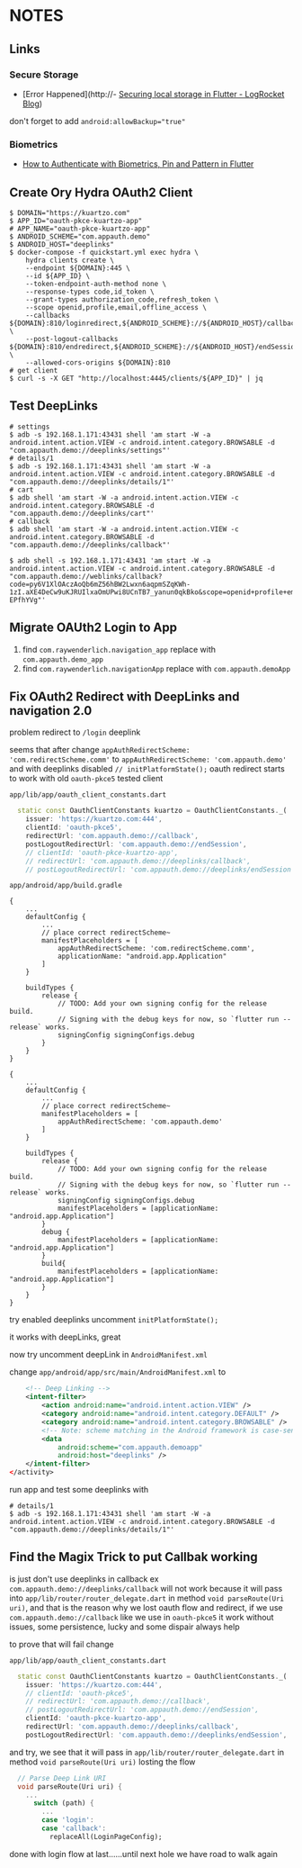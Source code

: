 # NOTES

## Links

### Secure Storage

- [Error Happened](http://- [Securing local storage in Flutter - LogRocket Blog](https://blog.logrocket.com/securing-local-storage-flutter/))

don't forget to add `android:allowBackup="true"`
### Biometrics

- [How to Authenticate with Biometrics, Pin and Pattern in Flutter](https://www.fluttercampus.com/guide/122/how-to-authenticate-with-biometrics-pi-and-pattern-in-flutter-app/)

<uses-permission android:name="android.permission.USE_FINGERPRINT"/>

## Create Ory Hydra OAuth2 Client

```shell
$ DOMAIN="https://kuartzo.com"
$ APP_ID="oauth-pkce-kuartzo-app"
# APP_NAME="oauth-pkce-kuartzo-app"
$ ANDROID_SCHEME="com.appauth.demo"
$ ANDROID_HOST="deeplinks"
$ docker-compose -f quickstart.yml exec hydra \
    hydra clients create \
    --endpoint ${DOMAIN}:445 \
    --id ${APP_ID} \
    --token-endpoint-auth-method none \
    --response-types code,id_token \
    --grant-types authorization_code,refresh_token \
    --scope openid,profile,email,offline_access \
    --callbacks ${DOMAIN}:810/loginredirect,${ANDROID_SCHEME}://${ANDROID_HOST}/callback,${ANDROID_SCHEME}://${ANDROID_HOST}/endSession \
    --post-logout-callbacks ${DOMAIN}:810/endredirect,${ANDROID_SCHEME}://${ANDROID_HOST}/endSession \
    --allowed-cors-origins ${DOMAIN}:810
# get client
$ curl -s -X GET "http://localhost:4445/clients/${APP_ID}" | jq
```
    
## Test DeepLinks

```shell
# settings
$ adb -s 192.168.1.171:43431 shell 'am start -W -a android.intent.action.VIEW -c android.intent.category.BROWSABLE -d "com.appauth.demo://deeplinks/settings"'
# details/1
$ adb -s 192.168.1.171:43431 shell 'am start -W -a android.intent.action.VIEW -c android.intent.category.BROWSABLE -d "com.appauth.demo://deeplinks/details/1"'
# cart
$ adb shell 'am start -W -a android.intent.action.VIEW -c android.intent.category.BROWSABLE -d "com.appauth.demo://deeplinks/cart"'
# callback
$ adb shell 'am start -W -a android.intent.action.VIEW -c android.intent.category.BROWSABLE -d "com.appauth.demo://deeplinks/callback"'

$ adb shell -s 192.168.1.171:43431 'am start -W -a android.intent.action.VIEW -c android.intent.category.BROWSABLE -d "com.appauth.demo://weblinks/callback?code=py6V1XlOAczAoQb6mZ56hBW2Lwxn6aqpmSZqKWh-1zI.aXE4DeCw9uKJRUIlxaOmUPwi8UCnTB7_yanun0qkBko&scope=openid+profile+email+offline_access&state=2FHW7odtTEcGC_-EPfhYVg"'
```

## Migrate OAUth2 Login to App

1. find `com.raywenderlich.navigation_app` replace with `com.appauth.demo_app`
2. find `com.raywenderlich.navigationApp` replace with `com.appauth.demoApp`

##  Fix OAuth2 Redirect with DeepLinks and navigation 2.0

problem redirect to `/login` deeplink

seems that after change `appAuthRedirectScheme: 'com.redirectScheme.comm'` to `appAuthRedirectScheme: 'com.appauth.demo'` and with deeplinks disabled `// initPlatformState();` oauth redirect starts to work with old `oauth-pkce5` tested client

`app/lib/app/oauth_client_constants.dart`

```dart
  static const OauthClientConstants kuartzo = OauthClientConstants._(
    issuer: 'https://kuartzo.com:444',
    clientId: 'oauth-pkce5',
    redirectUrl: 'com.appauth.demo://callback',
    postLogoutRedirectUrl: 'com.appauth.demo://endSession',
    // clientId: 'oauth-pkce-kuartzo-app',
    // redirectUrl: 'com.appauth.demo://deeplinks/callback',
    // postLogoutRedirectUrl: 'com.appauth.demo://deeplinks/endSession',
```

`app/android/app/build.gradle`

```
{
    ...
    defaultConfig {
        ...
        // place correct redirectScheme~
        manifestPlaceholders = [
            appAuthRedirectScheme: 'com.redirectScheme.comm',
            applicationName: "android.app.Application"
        ]
    }

    buildTypes {
        release {
            // TODO: Add your own signing config for the release build.
            // Signing with the debug keys for now, so `flutter run --release` works.
            signingConfig signingConfigs.debug
        }
    }
}
```

```
{
    ...
    defaultConfig {
        ...
        // place correct redirectScheme~
        manifestPlaceholders = [
            appAuthRedirectScheme: 'com.appauth.demo'
        ]
    }

    buildTypes {
        release {
            // TODO: Add your own signing config for the release build.
            // Signing with the debug keys for now, so `flutter run --release` works.
            signingConfig signingConfigs.debug
            manifestPlaceholders = [applicationName: "android.app.Application"]
        }
        debug {
            manifestPlaceholders = [applicationName: "android.app.Application"]
        }
        build{
            manifestPlaceholders = [applicationName: "android.app.Application"]
        }
    }
}
```

try enabled deeplinks uncomment `initPlatformState();`

it works with deepLinks, great

now try uncomment deepLink in `AndroidManifest.xml`

change `app/android/app/src/main/AndroidManifest.xml` to 

```xml
    <!-- Deep Linking -->
    <intent-filter>
        <action android:name="android.intent.action.VIEW" />
        <category android:name="android.intent.category.DEFAULT" />
        <category android:name="android.intent.category.BROWSABLE" />
        <!-- Note: scheme matching in the Android framework is case-sensitive, unlike the RFC. As a result, you should always specify schemes using lowercase letters. -->
        <data
            android:scheme="com.appauth.demoapp"
            android:host="deeplinks" />
    </intent-filter>
</activity>
```

run app and test some deeplinks with

```shell
# details/1
$ adb -s 192.168.1.171:43431 shell 'am start -W -a android.intent.action.VIEW -c android.intent.category.BROWSABLE -d "com.appauth.demo://deeplinks/details/1"'
```

## Find the Magix Trick to put Callbak working

is just don't use deeplinks in callback ex `com.appauth.demo://deeplinks/callback` will not work because it will pass into `app/lib/router/router_delegate.dart` in method `void parseRoute(Uri uri)`, and that is the reason why we lost oauth flow and redirect, if we use `com.appauth.demo://callback` like we use in `oauth-pkce5` it work without issues, some persistence, lucky and some dispair always help

to prove that will fail change

`app/lib/app/oauth_client_constants.dart`

```dart
  static const OauthClientConstants kuartzo = OauthClientConstants._(
    issuer: 'https://kuartzo.com:444',
    // clientId: 'oauth-pkce5',
    // redirectUrl: 'com.appauth.demo://callback',
    // postLogoutRedirectUrl: 'com.appauth.demo://endSession',
    clientId: 'oauth-pkce-kuartzo-app',
    redirectUrl: 'com.appauth.demo://deeplinks/callback',
    postLogoutRedirectUrl: 'com.appauth.demo://deeplinks/endSession',
```

and try, we see that it will pass in `app/lib/router/router_delegate.dart` in method `void parseRoute(Uri uri)` losting the flow

```dart
  // Parse Deep Link URI
  void parseRoute(Uri uri) {
    ...
      switch (path) {
        ...
        case 'login':
        case 'callback':
          replaceAll(LoginPageConfig);
```

done with login flow at last......until next hole we have road to walk again